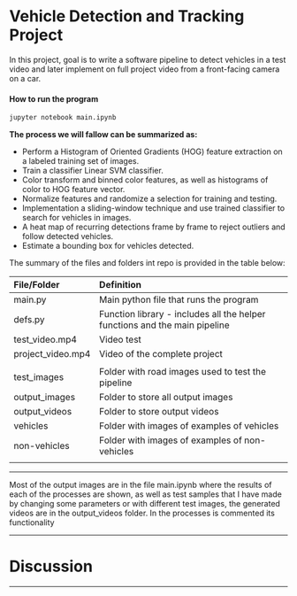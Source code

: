 # Vehicle Detection and Tracking Project

In this project, goal is to write a software pipeline to detect vehicles in a test video and later implement on full project video from a front-facing camera on a car.

<!--more-->

[//]: # (Image References)

#### How to run the program

```sh
jupyter notebook main.ipynb
```

**The process we will fallow can be summarized as:**

* Perform a Histogram of Oriented Gradients (HOG) feature extraction on a labeled training set of images.
* Train a classifier Linear SVM classifier.
* Color transform and binned color features, as well as histograms of color to HOG feature vector.
* Normalize features and randomize a selection for training and testing.
* Implementation a sliding-window technique and use trained classifier to search for vehicles in images.
* A heat map of recurring detections frame by frame to reject outliers and follow detected vehicles.
* Estimate a bounding box for vehicles detected.


The summary of the files and folders int repo is provided in the table below:

| File/Folder       | Definition                                                                         |
| :---------------- | :----------------------------------------------------------------------------------|
| main.py           | Main python file that runs the program                                             |
| defs.py           | Function library - includes all the helper functions and the main pipeline         |
| test_video.mp4    | Video test                                                                         |
| project_video.mp4 | Video of the complete project                                                      |
|                   |                                                                                    |
| test_images       | Folder with road images used to test the pipeline                                  |
| output_images     | Folder to store all output images                                                  |
| output_videos     | Folder to store output videos                                                      |
| vehicles          | Folder with images of examples of vehicles                                         |
| non-vehicles      | Folder with images of examples of non-vehicles                                     |
|                   |                                                                                    |


---

Most of the output images are in the file main.ipynb where the results of each of the processes are shown, as well as test samples that I have made by changing some parameters or with different test images, the generated videos are in the output_videos folder. In the processes is commented its functionality

---

# Discussion

---

